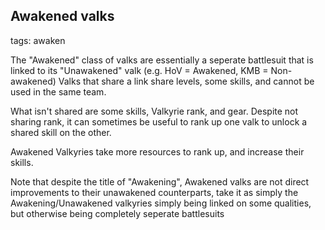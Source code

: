 ## Awakened valks
tags: awaken

The "Awakened" class of valks are essentially a seperate battlesuit that is linked to its "Unawakened" valk  (e.g. HoV = Awakened, KMB = Non-awakened)
Valks that share a link share levels, some skills, and cannot be used in the same team.

What isn't shared are some skills, Valkyrie rank, and gear. Despite not sharing rank, it can sometimes be useful to rank up one valk to unlock a shared skill on the other.

Awakened Valkyries take more resources to rank up, and increase their skills.

Note that despite the title of "Awakening", Awakened valks are not direct improvements to their unawakened counterparts, take it as simply the Awakening/Unawakened valkyries simply being linked on some qualities, but otherwise being completely seperate battlesuits